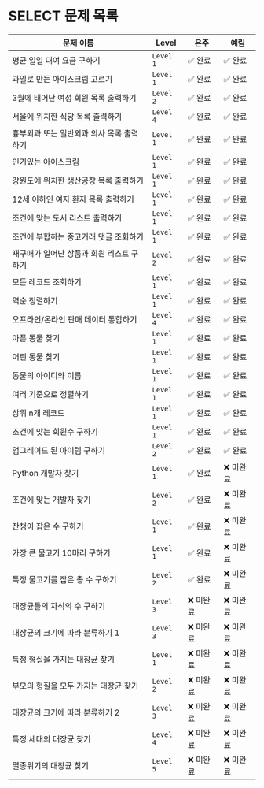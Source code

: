 # SELECT 문제 목록



| **문제 이름**                                     | **Level**  | **은주**    | **예림**    |
|---------------------------------------------------|------------|-------------|-------------|
| 평균 일일 대여 요금 구하기                      | `Level 1`  | ✅ 완료   | ✅ 완료   |
| 과일로 만든 아이스크림 고르기                   | `Level 1`  | ✅ 완료   | ✅ 완료   |
| 3월에 태어난 여성 회원 목록 출력하기            | `Level 2`  | ✅ 완료   | ✅ 완료   |
| 서울에 위치한 식당 목록 출력하기                | `Level 4`  | ✅ 완료   | ✅ 완료   |
| 흉부외과 또는 일반외과 의사 목록 출력하기       | `Level 1`  | ✅ 완료   | ✅ 완료   |
| 인기있는 아이스크림                             | `Level 1`  | ✅ 완료   | ✅ 완료   |
| 강원도에 위치한 생산공장 목록 출력하기          | `Level 1`  | ✅ 완료   | ✅ 완료   |
| 12세 이하인 여자 환자 목록 출력하기            | `Level 1`  | ✅ 완료   | ✅ 완료    |
| 조건에 맞는 도서 리스트 출력하기               | `Level 1`  | ✅ 완료   |  ✅ 완료   |
| 조건에 부합하는 중고거래 댓글 조회하기         | `Level 1`  | ✅ 완료   | ✅ 완료   |
| 재구매가 일어난 상품과 회원 리스트 구하기       | `Level 2`  | ✅ 완료   | ✅ 완료   |
| 모든 레코드 조회하기                           | `Level 1`  | ✅ 완료    | ✅ 완료   |
| 역순 정렬하기                                  | `Level 1`  | ✅ 완료    | ✅ 완료   |
| 오프라인/온라인 판매 데이터 통합하기           | `Level 4`  | ✅ 완료   | ✅ 완료   |
| 아픈 동물 찾기                                 | `Level 1`  | ✅ 완료   | ✅ 완료  |
| 어린 동물 찾기                                 | `Level 1`  | ✅ 완료   | ✅ 완료   |
| 동물의 아이디와 이름                           | `Level 1`  | ✅ 완료   | ✅ 완료   |
| 여러 기준으로 정렬하기                         | `Level 1`  | ✅ 완료   | ✅ 완료   |
| 상위 n개 레코드                                | `Level 1`  | ✅ 완료   | ✅ 완료   |
| 조건에 맞는 회원수 구하기                      | `Level 1`  | ✅ 완료   | ✅ 완료   |
| 업그레이드 된 아이템 구하기                    | `Level 2`  | ✅ 완료   | ✅ 완료   |
| Python 개발자 찾기                             | `Level 1`  | ✅ 완료   | ❌ 미완료   |
| 조건에 맞는 개발자 찾기                        | `Level 2`  | ✅ 완료  | ❌ 미완료   |
| 잔챙이 잡은 수 구하기                          | `Level 1`  | ✅ 완료   | ❌ 미완료   |
| 가장 큰 물고기 10마리 구하기                   | `Level 1`  | ✅ 완료   | ❌ 미완료   |
| 특정 물고기를 잡은 총 수 구하기                | `Level 2`  | ✅ 완료   | ❌ 미완료   |
| 대장균들의 자식의 수 구하기                    | `Level 3`  | ❌ 미완료   | ❌ 미완료   |
| 대장균의 크기에 따라 분류하기 1                | `Level 3`  | ❌ 미완료   | ❌ 미완료   |
| 특정 형질을 가지는 대장균 찾기                 | `Level 1`  | ❌ 미완료   | ❌ 미완료   |
| 부모의 형질을 모두 가지는 대장균 찾기          | `Level 2`  | ❌ 미완료   | ❌ 미완료   |
| 대장균의 크기에 따라 분류하기 2                | `Level 3`  | ❌ 미완료   | ❌ 미완료   |
| 특정 세대의 대장균 찾기                        | `Level 4`  | ❌ 미완료   | ❌ 미완료   |
| 멸종위기의 대장균 찾기                         | `Level 5`  | ❌ 미완료   | ❌ 미완료   |
